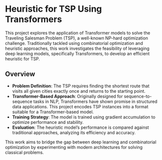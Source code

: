 # Heuristic for TSP Using Transformers

This project explores the application of Transformer models to solve the Traveling Salesman Problem (TSP), a well-known NP-hard optimization challenge. Traditionally tackled using combinatorial optimization and heuristic approaches, this work investigates the feasibility of leveraging deep learning models, specifically Transformers, to develop an efficient heuristic for TSP.

## Overview
- **Problem Definition**: The TSP requires finding the shortest route that visits all given cities exactly once and returns to the starting point.
- **Transformer-Based Approach**: Originally designed for sequence-to-sequence tasks in NLP, Transformers have shown promise in structured data applications. This project encodes TSP instances into a format suitable for a Transformer-based model.
- **Training Strategy**: The model is trained using gradient accumulation to optimize performance and stability.
- **Evaluation**: The heuristic model’s performance is compared against traditional approaches, analyzing its efficiency and accuracy.

This work aims to bridge the gap between deep learning and combinatorial optimization by experimenting with modern architectures for solving classical problems.

